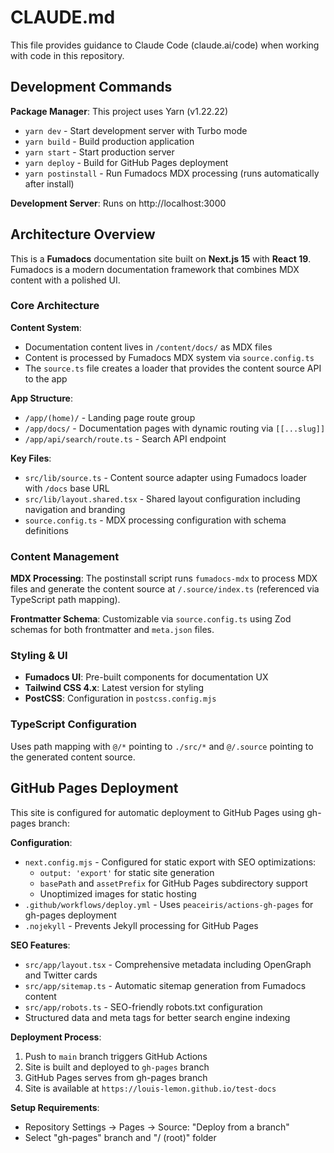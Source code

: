 # CLAUDE.md

This file provides guidance to Claude Code (claude.ai/code) when working with code in this repository.

## Development Commands

**Package Manager**: This project uses Yarn (v1.22.22)

- `yarn dev` - Start development server with Turbo mode
- `yarn build` - Build production application  
- `yarn start` - Start production server
- `yarn deploy` - Build for GitHub Pages deployment
- `yarn postinstall` - Run Fumadocs MDX processing (runs automatically after install)

**Development Server**: Runs on http://localhost:3000

## Architecture Overview

This is a **Fumadocs** documentation site built on **Next.js 15** with **React 19**. Fumadocs is a modern documentation framework that combines MDX content with a polished UI.

### Core Architecture

**Content System**:
- Documentation content lives in `/content/docs/` as MDX files
- Content is processed by Fumadocs MDX system via `source.config.ts`
- The `source.ts` file creates a loader that provides the content source API to the app

**App Structure**:
- `/app/(home)/` - Landing page route group
- `/app/docs/` - Documentation pages with dynamic routing via `[[...slug]]`
- `/app/api/search/route.ts` - Search API endpoint

**Key Files**:
- `src/lib/source.ts` - Content source adapter using Fumadocs loader with `/docs` base URL
- `src/lib/layout.shared.tsx` - Shared layout configuration including navigation and branding
- `source.config.ts` - MDX processing configuration with schema definitions

### Content Management

**MDX Processing**: The postinstall script runs `fumadocs-mdx` to process MDX files and generate the content source at `/.source/index.ts` (referenced via TypeScript path mapping).

**Frontmatter Schema**: Customizable via `source.config.ts` using Zod schemas for both frontmatter and `meta.json` files.

### Styling & UI

- **Fumadocs UI**: Pre-built components for documentation UX
- **Tailwind CSS 4.x**: Latest version for styling
- **PostCSS**: Configuration in `postcss.config.mjs`

### TypeScript Configuration

Uses path mapping with `@/*` pointing to `./src/*` and `@/.source` pointing to the generated content source.

## GitHub Pages Deployment

This site is configured for automatic deployment to GitHub Pages using gh-pages branch:

**Configuration**:
- `next.config.mjs` - Configured for static export with SEO optimizations:
  - `output: 'export'` for static site generation
  - `basePath` and `assetPrefix` for GitHub Pages subdirectory support
  - Unoptimized images for static hosting
- `.github/workflows/deploy.yml` - Uses `peaceiris/actions-gh-pages` for gh-pages deployment
- `.nojekyll` - Prevents Jekyll processing for GitHub Pages

**SEO Features**:
- `src/app/layout.tsx` - Comprehensive metadata including OpenGraph and Twitter cards
- `src/app/sitemap.ts` - Automatic sitemap generation from Fumadocs content
- `src/app/robots.ts` - SEO-friendly robots.txt configuration
- Structured data and meta tags for better search engine indexing

**Deployment Process**:
1. Push to `main` branch triggers GitHub Actions
2. Site is built and deployed to `gh-pages` branch
3. GitHub Pages serves from gh-pages branch
4. Site is available at `https://louis-lemon.github.io/test-docs`

**Setup Requirements**:
- Repository Settings → Pages → Source: "Deploy from a branch"
- Select "gh-pages" branch and "/ (root)" folder